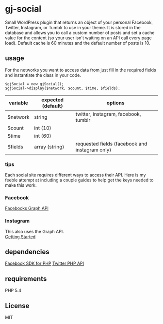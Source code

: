 # gj-social

Small WordPress plugin that returns an object of your personal Facebook, Twitter, Instagram, or Tumblr to use in your theme. It is stored in the database and allows you to call a custom number of posts and set a cache value for the content (so your user isn't waiting on an API call every page load). Default cache is 60 minutes and the default number of posts is 10.

## usage

For the networks you want to access data from just fill in the required fields and instantiate the class in your code.

```
$gjSocial = new gjSocial();
$gjSocial->display($network, $count, $time, $fields);
```

| variable | expected (default) | options                                       |
| -------- | ------------------ | ----------------------------------------------|
| $network | string             | twitter, instagram, facebook, tumblr          |
| $count   | int (10)           |                                               |
| $time    | int (60)           |                                               |
| $fields  | array (string)     | requested fields (facebook and instagram only)|

### tips

Each social site requires different ways to access their API. Here is my feeble attempt at including a couple guides to help get the keys needed to make this work.

### Facebook
[Facebooks Graph API](https://developers.facebook.com/docs/graph-api)

### Instagram
This also uses the Graph API.  
[Getting Started](https://developers.facebook.com/docs/instagram-api/getting-started/)  

## dependencies

[Facebook SDK for PHP](https://github.com/facebook/php-graph-sdk)
[Twitter PHP API](https://github.com/J7mbo/twitter-api-php)

## requirements

PHP 5.4

## License

MIT
